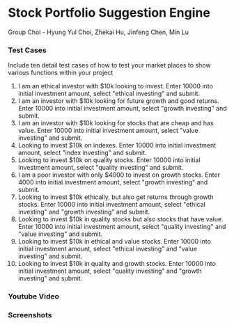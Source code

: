 # Stock Portfolio Suggestion Engine
Group Choi - Hyung Yul Choi, Zhekai Hu, Jinfeng Chen, Min Lu

### Test Cases
Include ten detail test cases of how to test your market places to show various functions within your project
1. I am an ethical investor with $10k looking to invest. Enter 10000 into initial investment amount, select "ethical investing" and submit.
2. I am an investor with $10k looking for future growth and good returns. Enter 10000 into initial investment amount, select "growth investing" and submit.
3. I am an investor with $10k looking for stocks that are cheap and has value. Enter 10000 into initial investment amount, select "value investing" and submit.
4. Looking to invest $10k on indexes. Enter 10000 into initial investment amount, select "index investing" and submit.
5. Looking to invest $10k on quality stocks. Enter 10000 into initial investment amount, select "quality investing" and submit.
6. I am a poor investor with only $4000 to invest on growth stocks. Enter 4000 into initial investment amount, select "growth investing" and submit.
7. Looking to invest $10k ethically, but also get returns through growth stocks. Enter 10000 into initial investment amount, select "ethical investing" and "growth investing" and submit.
8. Looking to invest $10k in quality stocks but also stocks that have value. Enter 10000 into initial investment amount, select "quality investing" and "value investing" and submit.
9. Looking to invest $10k in ethical and value stocks. Enter 10000 into initial investment amount, select "ethical investing" and "value investing" and submit.
10. Looking to invest $10k in quality and growth stocks. Enter 10000 into initial investment amount, select "quality investing" and "growth investing" and submit.


### Youtube Video

### Screenshots












